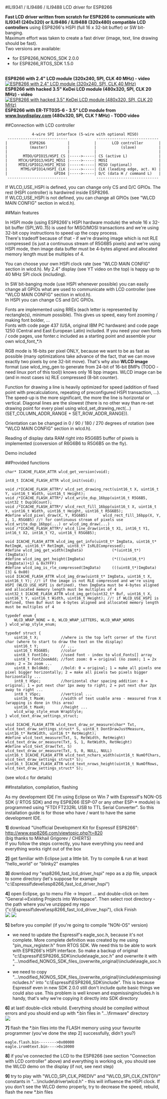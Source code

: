 #ILI9341 / ILI9486 / ILI9488 LCD driver for ESP8266

<b>Fast LCD driver written from scratch for ESP8266 to communicate with ILI9341 (240x320) or ILI9486 / ILI9488 (320x480) compatible LCD controllers</b> using ESP8266's HSPI (full 16 x 32-bit buffer) or SW bit-banging.<br />
Maximum effort was taken to create a fast driver (image, text, line drawing should be fast).<br />
Two versions are available:<br />
- for ESP8266_NONOS_SDK 2.0.0<br />
- for ESP8266_RTOS_SDK 1.5.0<br /><br />

<b>ESP8266 with 2.4" LCD module (320x240, SPI, CLK 40 MHz) - video</b><br />
[![ESP8266 with 2.4" LCD module (320x240, SPI, CLK 40 MHz)](http://img.youtube.com/vi/E9Ds4IS-Ndk/1.jpg)](http://www.youtube.com/watch?v=E9Ds4IS-Ndk)<br />
<b>ESP8266 with hacked 3.5" KeDei LCD module (480x320, SPI, CLK 20 MHz) - video</b><br />
[![ESP8266 with hacked 3.5" KeDei LCD module (480x320, SPI, CLK 20 MHz)](http://img.youtube.com/vi/NzYD4sONz20/1.jpg)](http://www.youtube.com/watch?v=NzYD4sONz20)<br />
<b>ESP8266 with ER-TFT035-6 - 3.5" LCD module from www.buydisplay.com (480x320, SPI, CLK ? MHz) - TODO video</b>

##Connection with LCD controller

	            4-wire SPI interface (5-wire with optional MISO)
	 ---------------------------             ----------------------------
	|          ESP8266          |           |       LCD controller       |
	|          (master)         |           |           (slave)          |
	|                           |           |                            |
	|       MTDO/GPIO15/HSPI_CS |----->-----| CS (active L)              |
	|     MTCK/GPIO13/HSPI_MOSI |----->-----| MOSI                       |
	|     MTDI/GPIO12/HSPI_MISO |-----<-----| MISO (optional)            |
	|      MTMS/GPIO14/HSPI_CLK |----->-----| CLK (leading edge, act. H) |
	|                     GPIO4 |----->-----| D/C (data H / command L)   |
	 ---------------------------             ----------------------------

If WLCD_USE_HSPI is defined, you can change only CS and D/C GPIOs. The rest (HSPI controller) is hardwired inside ESP8266.<br />
If WLCD_USE_HSPI is not defined, you can change all GPIOs (see "WLCD MAIN CONFIG" section in wlcd.h).

##Main features

In HSPI mode (using ESP8266's HSPI hardware module) the whole 16 x 32-bit buffer (SPI_W0..15) is used for MISO/MOSI transactions and we're using 32-bit copy instructions to speed up the copy process.<br />
There's tradeoff because of that - if we're drawing image which is not RLE compressed (is just a continuous stream of R5G6B5 pixels) and we're using HSPI mode, then image data buffer must be 4-bytes aligned and allocated memory length must be multiples of 4.

You can choose your own HSPI clock rate (see "WLCD MAIN CONFIG" section in wlcd.h). My 2.4" display (see YT video on the top) is happy up to 40 MHz SPI clock (including).

In SW bit-banging mode (use HSPI whenever possible) you can easily change all GPIOs what are used to communicate with LCD controller (see "WLCD MAIN CONFIG" section in wlcd.h).<br />
In HSPI you can change CS and D/C GPIOs.

Fonts are implemented using RREs (each letter is represented by rectangle(s), minimum possible). This gives us speed, easy font zooming / making font bolder, ...<br />
Fonts with code page 437 (USA, original IBM PC hardware) and code page 1250 (Central and East European Latin) included. If you need your own fonts / code pages, use fonter.c included as a starting point and assemble your own wlcd_font_*.h

RGB mode is 16-bits per pixel ONLY, because we want to be as fast as possible (many optimizations take advance of the fact, that we can move exactly two pixels by one 32-bit move). That's why also <b>WLCD image</b> format (use wlcd_img_gen to generate from 24-bit of 16-bit BMPs (TODO - need linux port of this tool)) knows only 16 bpp images. WLCD image can be (and in most cases is) RLE compressed (8-bit counter).

Function for drawing a line is heavily optimized for speed (addition of fixed point with precalculations, repeating of preconfigured HSPI transaction, ...). The speed-up is the more significant, the more the line is horizontal or vertical. Diagonal lines are the slowest (there is no other way than re-set drawing point for every pixel using wlcd_set_drawing_rect(...) (SET_COLUMN_ADDR_RANGE + SET_ROW_ADDR_RANGE)).

Orientation can be changed in 0 / 90 / 180 / 270 degrees of rotation (see "WLCD MAIN CONFIG" section in wlcd.h).

Reading of display data RAM right into R5G6B5 buffer of pixels is implemented (conversion of R6G6B6 to R5G6B5 on the fly).

Demo included

##Provided functions

	char* ICACHE_FLASH_ATTR wlcd_get_version(void);

	int8_t ICACHE_FLASH_ATTR wlcd_init(void);

	void /*ICACHE_FLASH_ATTR*/ wlcd_set_drawing_rect(uint16_t X, uint16_t Y, uint16_t Width, uint16_t Height);
	void /*ICACHE_FLASH_ATTR*/ wlcd_write_dup_16bpp(uint16_t R5G6B5, uint32_t Dup16Count);
	void /*ICACHE_FLASH_ATTR*/ wlcd_rect_fill_16bpp(uint16_t X, uint16_t Y, uint16_t Width, uint16_t Height, uint16_t R5G6B5);
	#define wlcd_pixel_draw(X, Y, R5G6B5)		wlcd_rect_fill_16bpp(X, Y, 1, 1, R5G6B5) //! for continuous stream of pixels use wlcd_write_dup_16bpp(...) or wlcd_img_draw(...)
	void /*ICACHE_FLASH_ATTR*/ wlcd_line_draw(int16_t X1, int16_t Y1, int16_t X2, int16_t Y2, uint16_t R5G6B5);

	void ICACHE_FLASH_ATTR wlcd_img_get_info(uint8_t* ImgData, uint16_t* RetImgW, uint16_t* RetImgH, uint8_t* IsRLECompressed);
	#define wlcd_img_get_width(ImgData)				(*(uint16_t*)(ImgData))
	#define wlcd_img_get_height(ImgData)			(*(((uint16_t*)(ImgData))+1) & 0x7FFF)
	#define wlcd_img_is_rle_compressed(ImgData)		(((uint8_t*)ImgData)[3] & 0x80)
	void ICACHE_FLASH_ATTR wlcd_img_draw(uint8_t* ImgData, uint16_t X, uint16_t Y); //! if the image is not RLE compressed and we're using HSPI (WLCD_USE_HSPI is defined), then ImgData must be 4-bytes aligned and allocated memory length must be multiples of 4
	uint32_t ICACHE_FLASH_ATTR wlcd_img_get(uint32_t* Buf, uint16_t X, uint16_t Y, uint16_t Width, uint16_t Height); //! if WLCD_USE_HSPI is defined, then Buf must be 4-bytes aligned and allocated memory length must be multiples of 4

	typedef enum {
		WLCD_WRAP_NONE = 0, WLCD_WRAP_LETTERS, WLCD_WRAP_WORDS
	} wlcd_wrap_style_enum;

	typedef struct {
		uint16_t X;          //where is the top left corner of the first char (where to start to draw the text on the display)
		uint16_t Y;          // ...
		uint16_t R5G6B5;     //color
		uint8_t FontIdx;     //used font - index to wlcd_Fonts[] array
		uint8_t FontZoomAdd; //font zoom: 0 = original (no zoom); 1 = 2x zoom; 2 = 3x zoom ...
		uint8_t BoldAdd;     //bold: 0 = original; 1 = make all pixels one pixel bigger horizontally; 2 = make all pixels two pixels bigger horizontally ...
		int8_t HSpc;         //horizontal char spacing addition: 0 = original; 1 = put next char 1px away to right; 2 = put next char 2px away to right ...
		int8_t VSpc;         //vertical ...
		uint16_t MaxW;       //width of text usable area - measured from X (wrapping is done in this area)
		uint16_t MaxH;       //height ...
		wlcd_wrap_style_enum WrapStyle;
	} wlcd_text_draw_settings_struct;

	void ICACHE_FLASH_ATTR wlcd_text_draw_or_measure(char* Txt, wlcd_text_draw_settings_struct* S, uint8_t DontDrawJustMeasure, uint16_t* RetWidth, uint16_t* RetHeight);
	#define wlcd_text_measure(Txt, S, RetWidth, RetHeight)	wlcd_text_draw_or_measure(Txt, S, 1, RetWidth, RetHeight)
	#define wlcd_text_draw(Txt, S)							wlcd_text_draw_or_measure(Txt, S, 0, NULL, NULL)
	uint16_t ICACHE_FLASH_ATTR wlcd_text_nchars_width(uint16_t NumOfChars, wlcd_text_draw_settings_struct* S);
	uint16_t ICACHE_FLASH_ATTR wlcd_text_nrows_height(uint16_t NumOfRows, wlcd_text_draw_settings_struct* S);

(see wlcd.c for details)	

##Installation, compilation, flashing

As my development IDE I'm using Eclipse on Win 7 with Espressif's NON-OS SDK (/ RTOS SDK) and my ESP8266 (ESP-07 or any other ESP-* module) is programmed using "FTDI FT232RL USB to TTL Serial Converter". So this installation guide is for those who have / want to have the same development IDE.

<b>1]</b> download "Unofficial Development Kit for Espressif ESP8266":<br />
http://www.esp8266.com/viewtopic.php?t=820<br />
(big thanks to Mikhail Grigorev / CHERTS)<br />
If you follow the steps correctly, you have everything you need and everything works right out of the box

<b>2]</b> get familiar with Eclipse just a little bit. Try to compile & run at least "hello_world" or "blinky2" examples

<b>3]</b> download my "esp8266_fast_lcd_driver_hspi" repo as a zip file, unpack to some directory (let's suppose for example "c:\Espressif\devel\esp8266_fast_lcd_driver_hspi")

<b>4]</b> open Eclipse, go to menu File -> Import ... and double-click on item "General->Existing Projects into Workspace". Then select root directory - the path where you've unzipped my repo ("c:\Espressif\devel\esp8266_fast_lcd_driver_hspi"), click Finish<br />
![](https://raw.githubusercontent.com/wdim0/esp8266_fast_lcd_driver_hspi/master/eclipse_import_01.png)
![](https://raw.githubusercontent.com/wdim0/esp8266_fast_lcd_driver_hspi/master/eclipse_import_02.png)

<b>5]</b> before you compile! (if you're going to compile "NON-OS" version)
- we need to update the Espressif's eagle_soc.h, because it's not complete. More complete definition was created by me using "pin_mux_register.h" from RTOS SDK. We need this to be able to work with ESP8266's HSPI interface. So make a backup of original "c:\Espressif\ESP8266_SDK\include\eagle_soc.h" and overwrite it with "...\modified_NONOS_SDK_files_(overwrite_original)\include\eagle_soc.h"<br />
- we need to copy "...\modified_NONOS_SDK_files_(overwrite_original)\include\espmissingincludes.h" into "c:\Espressif\ESP8266_SDK\include". This is because Espressif even in new SDK 2.0.0 still don't include quite basic things we could also use. This problem is well known and espmissingincludes.h is handy, that's why we're copying it directly into SDK directory

<b>6]</b> at last! double-click rebuild. Everything should be compiled without errors and you should end up with *.bin files in "...\firmware" directory<br />
![](https://raw.githubusercontent.com/wdim0/esp8266_fast_lcd_driver_hspi/master/eclipse_import_03.png)

<b>7]</b> flash the *.bin files into the FLASH memory using your favourite programmer (you've done the step 2] successfully, didn't you?)

	eagle.flash.bin-------->0x00000
	eagle.irom0text.bin---->0x10000

<b>8]</b> if you've connected the LCD to the ESP8266 (see section "Connection with LCD controller" above) and everything is working ok, you should see the WLCD demo on the display (if not, see next step)

<b>9]</b> try to play with "WLCD_SPI_CLK_PREDIV" and "WLCD_SPI_CLK_CNTDIV" constants in "...\include\driver\wlcd.h" - this will influence the HSPI clock. If you don't see the WLCD demo properly, try to decrease the speed, rebuild, flash the new *.bin files
